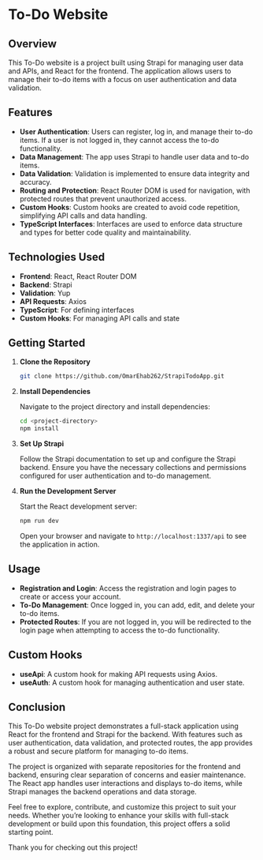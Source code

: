 # To-Do Website

## Overview

This To-Do website is a project built using Strapi for managing user data and APIs, and React for the frontend. The application allows users to manage their to-do items with a focus on user authentication and data validation.

## Features

- **User Authentication**: Users can register, log in, and manage their to-do items. If a user is not logged in, they cannot access the to-do functionality.
- **Data Management**: The app uses Strapi to handle user data and to-do items.
- **Data Validation**: Validation is implemented to ensure data integrity and accuracy.
- **Routing and Protection**: React Router DOM is used for navigation, with protected routes that prevent unauthorized access.
- **Custom Hooks**: Custom hooks are created to avoid code repetition, simplifying API calls and data handling.
- **TypeScript Interfaces**: Interfaces are used to enforce data structure and types for better code quality and maintainability.

## Technologies Used

- **Frontend**: React, React Router DOM
- **Backend**: Strapi
- **Validation**: Yup
- **API Requests**: Axios
- **TypeScript**: For defining interfaces
- **Custom Hooks**: For managing API calls and state

## Getting Started

1. **Clone the Repository**

   ```bash
   git clone https://github.com/OmarEhab262/StrapiTodoApp.git
   ```

2. **Install Dependencies**

   Navigate to the project directory and install dependencies:

   ```bash
   cd <project-directory>
   npm install
   ```

3. **Set Up Strapi**

   Follow the Strapi documentation to set up and configure the Strapi backend. Ensure you have the necessary collections and permissions configured for user authentication and to-do management.

4. **Run the Development Server**

   Start the React development server:

   ```bash
   npm run dev
   ```

   Open your browser and navigate to `http://localhost:1337/api` to see the application in action.

## Usage

- **Registration and Login**: Access the registration and login pages to create or access your account.
- **To-Do Management**: Once logged in, you can add, edit, and delete your to-do items.
- **Protected Routes**: If you are not logged in, you will be redirected to the login page when attempting to access the to-do functionality.

## Custom Hooks

- **useApi**: A custom hook for making API requests using Axios.
- **useAuth**: A custom hook for managing authentication and user state.

## Conclusion

This To-Do website project demonstrates a full-stack application using React for the frontend and Strapi for the backend. With features such as user authentication, data validation, and protected routes, the app provides a robust and secure platform for managing to-do items.

The project is organized with separate repositories for the frontend and backend, ensuring clear separation of concerns and easier maintenance. The React app handles user interactions and displays to-do items, while Strapi manages the backend operations and data storage.

Feel free to explore, contribute, and customize this project to suit your needs. Whether you’re looking to enhance your skills with full-stack development or build upon this foundation, this project offers a solid starting point.

Thank you for checking out this project!
